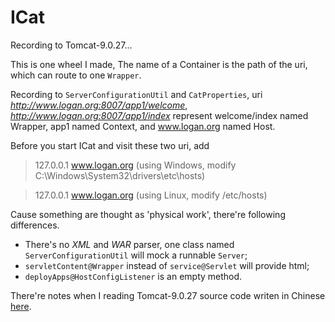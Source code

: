 # ICat

Recording to Tomcat-9.0.27...

This is one wheel I made, The name of a Container is the path of the uri, which can route to one ```Wrapper```.
 
Recording to ```ServerConfigurationUtil``` and ```CatProperties```, uri *http://www.logan.org:8007/app1/welcome*, *http://www.logan.org:8007/app1/index* represent welcome/index named Wrapper, app1 named Context, and www.logan.org named Host. 

Before you start ICat and visit these two uri, add

> 127.0.0.1 www.logan.org (using Windows, modify C:\Windows\System32\drivers\etc\hosts)

> 127.0.0.1 www.logan.org (using Linux, modify /etc/hosts)

Cause something are thought as 'physical work', there're following differences.

- There's no *XML* and *WAR* parser, one class named ```ServerConfigurationUtil``` will mock a runnable ```Server```;
- ```servletContent@Wrapper``` instead of ```service@Servlet``` will provide html;
- ```deployApps@HostConfigListener``` is an empty method.

There're notes when I reading Tomcat-9.0.27 source code writen in Chinese [here](xxx).
 